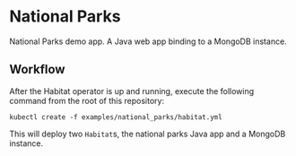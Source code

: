 # National Parks

National Parks demo app. A Java web app binding to a MongoDB instance.

## Workflow

After the Habitat operator is up and running, execute the following command from the root of this repository:

```
kubectl create -f examples/national_parks/habitat.yml
```

This will deploy two `Habitat`s, the national parks Java app and a MongoDB instance.


